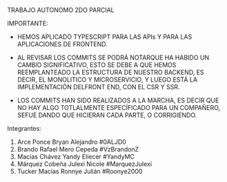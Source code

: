 TRABAJO AUTONOMO 2DO PARCIAL

IMPORTANTE:
- HEMOS APLICADO TYPESCRIPT PARA LAS APIs Y PARA LAS APLICACIONES DE FRONTEND.

- AL REVISAR LOS COMMITS SE PODRÁ NOTARQUE HA HABIDO UN CAMBIO SIGNIFICATIVO, ESTO SE DEBE A QUE HEMOS REEMPLANTEADO LA ESTRUCTURA DE NUESTRO BACKEND, ES DECIR, EL  MONOLITICO Y MICROSERVICIO, Y LUEGO ESTÁ LA IMPLEMENTACIÓN DELFRONT END, CON EL CSR Y SSR.

- LOS COMMITS HAN SIDO  REALIZADOS A LA MARCHA, ES DECIR QUE NO HAY ALGO TOTLALMENTE ESPECÍFICADO PARA UN COMPAÑERO, SEFUE DANDO QUE HICIERAN CADA PARTE, O CORRIGIENDO.

Integrantes:
  1. Arce Ponce Bryan Alejandro #0ALJD0
  2. Brando Rafael Mero Cepeda #VzBrandonZ
  3. Macías Chávez Yandy Eliecer #YandyMC
  4. Márquez Cobeña Julexi Nicole #MarquezJulexi
  5. Tucker Macías Ronnye Julián #Roonye2000
